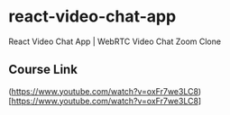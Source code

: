# react-video-chat-app
React Video Chat App | WebRTC Video Chat Zoom Clone

## Course Link
(https://www.youtube.com/watch?v=oxFr7we3LC8)[https://www.youtube.com/watch?v=oxFr7we3LC8]